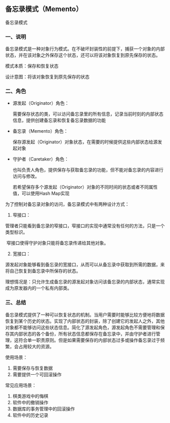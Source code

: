 ## 备忘录模式（Memento）

备忘录模式

### 一、说明

备忘录模式是一种对象行为模式。在不破坏封装性的前提下，捕获一个对象的内部状态，并在该对象之外保存这个状态，还可以将该对象恢复到原先保存的状态。

模式本质：保存和恢复状态

设计意图：将该对象恢复到原先保存的状态

### 二、角色

- 源发起（Originator）角色：

  需要保存状态的类，可以访问备忘录里的所有信息，记录当前时刻的内部状态信息，提供创建备忘录和恢复备忘录数据的功能

- 备忘录（Memento）角色：

  保存源发起（Originator）对象状态，在需要的时候提供这些内部状态给源发起对象

- 守护者（Caretaker）角色：

  也叫负责人角色，提供保存与获取备忘录的功能，但不能对备忘录的内容进行访问与修改。

  若希望保存多个源发起（Originator）对象的不同时间的状态或者不同属性值，可以使用Hash Map实现

为了控制对备忘录对象的访问，备忘录模式中有两种设计方式：

1) 窄接口：

​		管理者只能看到备忘录的窄接口，窄接口的实现中通常没有任何的方法，只是一个类型标识。

​		窄接口使得守护对象只能将备忘录传递给其他对象。

2) 宽接口：

​		源发起对象能够看到备忘录的宽接口，从而可以从备忘录中获取到所需的数据，来将自己恢复到备忘录中所保存的状态。

​		理想情况是：只允许生成备忘录的源发起对象访问该备忘录的内部状态，通常实现成为原发器内的一个私有内部类。

### 三、总结

备忘录模式提供了一种可以恢复状态的机制。当用户需要时能够比较方便地将数据恢复到某个历史的状态。实现了内部状态的封装，除了创建它的发起人之外，其他对象都不能够访问这些状态信息。简化了源发起角色，源发起角色不需要管理和保存其内部状态的各个备份，所有状态信息都保存在备忘录中，并由守护者进行管理，这符合单一职责原则。但是如果需要保存的内部状态过多或操作备忘录过于频繁，会占用较大的资源。

使用场景：

1) 需要保存与恢复数据
2) 需要提供一个可回滚操作

常见应用场景：

1) 棋类游戏中的悔棋
2) 软件中的撤销操作
3) 数据库的事务管理中的回滚操作
4) 软件中的历史记录
